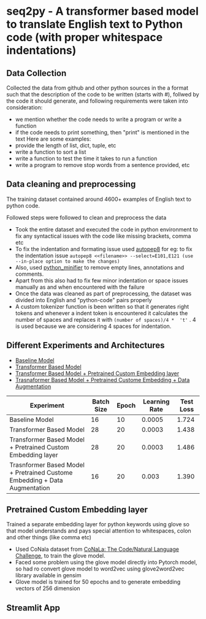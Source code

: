 # seq2py - A transformer based model to translate English text to Python code (with proper whitespace indentations)


## Data Collection
Collected the data from github and other python sources in the a format such that the description of the code to be written (starts with #), follwed by the code it should generate, and following requirements were taken into consideration:
- we mention whether the code needs to write a program or write a function
- if the code needs to print something, then "print" is mentioned in the text
Here are some examples:
- provide the length of list, dict, tuple, etc
- write a function to sort a list
- write a function to test the time it takes to run a function
- write a program to remove stop words from a sentence provided, etc


## Data cleaning and preprocessing
The training dataset contained around 4600+ examples of English text to python code.

Followed steps were followed to clean and preprocess the data
*  Took the entire dataset and executed the code in python environment to fix any syntactical issues with the code like missing brackets, comma etc
*  To fix the indentation and formating issue used [autopep8](https://pypi.org/project/autopep8/)
    for eg: to fix the indentation issue 
    `autopep8 <<filename>> --select=E101,E121 (use  --in-place option to make the changes)`
* Also, used [python_minifier](https://python-minifier.com/) to remove empty lines, annotations and comments.
* Apart from this also had to fix few minor indentation or space issues manually as and when encountered with the failure
* Once the data was cleaned as part of preprocessing, the dataset was divided into English and "python-code" pairs properly
* A custom tokenizer function is been written so that  it generates right tokens and whenever a indent token is encountered it calculates the number of spaces and replaces it with `(number of spaces)/4 *  't'` . 4 is used because we are considering 4 spaces for indentation.


## Different Experiments and Architectures

* [Baseline Model](https://github.com/chinmay-singh/Propaganda/blob/master)
* [Transformer Based Model](https://github.com/chinmay-singh/Propaganda/blob/crf)
* [Transformer Based Model + Pretrained Custom Embedding layer](https://github.com/chinmay-singh/Propaganda/tree/less)
* [Trasnaformer Based Model + Pretrained Custome Embedding + Data Augmentation](https://github.com/chinmay-singh/Propaganda/tree/lexicon)


Experiment | Batch Size | Epoch | Learning Rate | Test Loss |
---|---|---|---|---|
Baseline Model| 16 | 10 | 0.0005| 1.724 |
Transformer Based Model| 28 |20 |0.0003 | 1.438 |
Transformer Based Model + Pretrained Custom Embedding layer| 28 | 20 |0.0003 | 1.486|
Trasnformer Based Model + Pretrained Custome Embedding + Data Augmentation| 16 | 20| 0.003| 1.390 |

## Pretrained Custom Embedding layer

Trained a separate embedding layer for python keywords using glove so that model understands and pays special attention to whitespaces, colon and other things (like comma etc)
- Used CoNala dataset from [CoNaLa: The Code/Natural Language Challenge](https://conala-corpus.github), to train the glove model.
- Faced some problem using the glove model directly into Pytorch model, so had ro convert glove model to word2vec using glove2word2vec library available in gensim
- Glove model is trained for 50 epochs and to generate embedding vectors of 256 dimension

## Streamlit App

